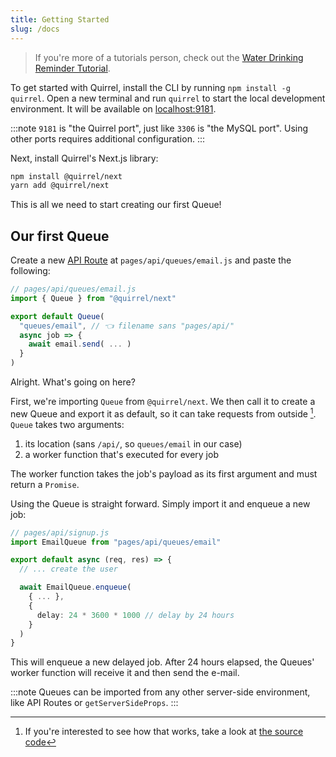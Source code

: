 ```yaml
---
title: Getting Started
slug: /docs
---
```


> If you're more of a tutorials person, check out the [Water Drinking Reminder Tutorial](https://dev.to/quirrel/building-a-water-drinking-reminder-with-next-js-and-quirrel-1ckj).

To get started with Quirrel, install the CLI by running `npm install -g quirrel`.
Open a new terminal and run `quirrel` to start the local development environment.
It will be available on [localhost:9181](http://localhost:9181).

:::note
`9181` is "the Quirrel port", just like `3306` is "the MySQL port". Using other ports requires additional configuration.
:::

Next, install Quirrel's Next.js library:

```bash
npm install @quirrel/next
yarn add @quirrel/next
```

This is all we need to start creating our first Queue!

## Our first Queue

Create a new [API Route](https://nextjs.org/docs/api-routes/introduction) at `pages/api/queues/email.js` and paste the following: 

```js {5}
// pages/api/queues/email.js
import { Queue } from "@quirrel/next"

export default Queue(
  "queues/email", // 👈 filename sans "pages/api/"
  async job => {
    await email.send( ... )
  }
)
```

Alright. What's going on here?

First, we're importing `Queue` from `@quirrel/next`.
We then call it to create a new Queue and export it as default, so it can take requests from outside [^1].
`Queue` takes two arguments:

[^1]: If you're interested to see how that works, take a look at [the source code](https://github.com/quirrel-dev/quirrel-next/blob/86658c96971d8d4179de8ca9f2cb513b8aae4c93/src/index.ts#L54)

1. its location (sans `/api/`, so `queues/email` in our case)
2. a worker function that's executed for every job

The worker function takes the job's payload as its first argument and must return a `Promise`.

Using the Queue is straight forward. Simply import it and enqueue a new job:

```ts
// pages/api/signup.js
import EmailQueue from "pages/api/queues/email"

export default async (req, res) => {
  // ... create the user

  await EmailQueue.enqueue(
    { ... },
    {
      delay: 24 * 3600 * 1000 // delay by 24 hours
    }
  )
}
```

This will enqueue a new delayed job.
After 24 hours elapsed, the Queues' worker function will receive it and then send the e-mail.

:::note
Queues can be imported from any other server-side environment, like API Routes or `getServerSideProps`.
:::
